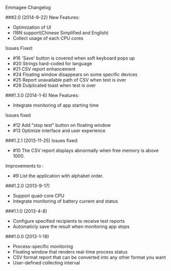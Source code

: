 Emmagee Changelog

###2.0 (2014-9-22)
New Features:
* Optimization of UI
* I18N support(Chinese Simplified and English)
* Collect usage of each CPU cores

Issues Fixed:
* #16 'Save' button is covered when soft keyboard pops up
* #20 Strings hard-coded for language
* #21 CSV report enhancement
* #24 Floating window disappears on some specific devices
* #25 Report unavailable path of CSV when test is over
* #26 Dulplicated toast when test is over

###1.3.0 (2014-1-6)
New Features:
* Integrate monitoring of app starting time

Issues fixed
* #12 Add "stop test" button on floating window
* #13 Optimize interface and user experience

###1.2.1 (2013-11-25)
Issues fixed:
* #10 The CSV report displays abnormally when free memory is above 1000.

Improvements to :
* #9 List the application with alphabet order.

###1.2.0 (2013-9-17)
* Support quad-core CPU
* Integrate monitoring of battery current and status

###1.1.0 (2013-4-8)
* Configure specified recipients to receive test reports
* Automaticly save the result when monitoring app stops

###1.0.0 (2013-1-18)
* Process-specific monitoring
* Floating window that renders real-time process status
* CSV format report that can be converted into any other format you want
* User-defined collecting interval

